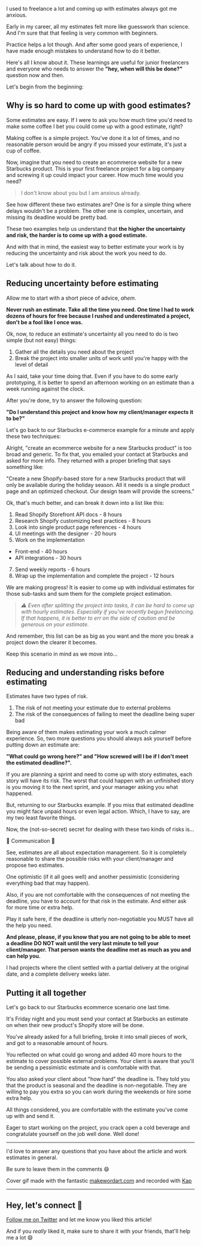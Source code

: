 I used to freelance a lot and coming up with estimates always got me anxious.

Early in my career, all my estimates felt more like guesswork than science. And I'm sure that that feeling is very common with beginners.

Practice helps a lot though. And after some good years of experience, I have made enough mistakes to understand how to do it better.

Here's all I know about it. These learnings are useful for junior freelancers and everyone who needs to answer the **"hey, when will this be done?"** question now and then.

Let's begin from the beginning:

## Why is so hard to come up with good estimates?

Some estimates are easy. If I were to ask you how much time you'd need to make some coffee I bet you could come up with a good estimate, right?

Making coffee is a simple project. You've done it a lot of times, and no reasonable person would be angry if you missed your estimate, it's just a cup of coffee.

Now, imagine that you need to create an ecommerce website for a new Starbucks product. This is your first freelance project for a big company and screwing it up could impact your career. How much time would you need?

> I don't know about you but I am anxious already.

See how different these two estimates are? One is for a simple thing where delays wouldn't be a problem. The other one is complex, uncertain, and missing its deadline would be pretty bad.

These two examples help us understand that **the higher the uncertainty and risk, the harder is to come up with a good estimate.**

And with that in mind, the easiest way to better estimate your work is by reducing the uncertainty and risk about the work you need to do.

Let's talk about how to do it.

## Reducing uncertainty before estimating

Allow me to start with a short piece of advice, *ahem*.

**Never rush an estimate. Take all the time you need. One time  I had to work dozens of hours for free because I rushed and underestimated a project, don't be a fool like I once was.**

Ok, now, to reduce an estimate's uncertainty all you need to do is two simple (but not easy) things:

1.  Gather all the details you need about the project
2.  Break the project into smaller units of work until you're happy with the level of detail

As I said, take your time doing that. Even if you have to do some early prototyping, it is better to spend an afternoon working on an estimate than a week running against the clock.

After you're done, try to answer the following question:

**"Do I understand this project and know how my client/manager expects it to be?"**

Let's go back to our Starbucks e-commerce example for a minute and apply these two techniques:

Alright, "create an ecommerce website for a new Starbucks product" is too broad and generic. To fix that, you emailed your contact at Starbucks and asked for more info. They returned with a proper briefing that says something like:

"Create a new Shopify-based store for a new Starbucks product that will only be available during the holiday season. All it needs is a single product page and an optimized checkout. Our design team will provide the screens."

Ok, that's much better, and can break it down into a list like this:

1.  Read Shopify Storefront API docs - 8 hours
2.  Research Shopify customizing best practices - 8 hours
3.  Look into single product page references - 4 hours
4.  UI meetings with the designer - 20 hours
5.  Work on the implementation
  * Front-end - 40 hours
  * API integrations - 30 hours
7.  Send weekly reports - 6 hours
8.  Wrap up the implementation and complete the project - 12 hours

We are making progress! It is easier to come up with individual estimates for those sub-tasks and sum them for the complete project estimation.

> *⚠️ Even after splitting the project into tasks, it can be hard to come up with hourly estimates. Especially if you've recently begun freelancing. If that happens, it is better to err on the side of caution and be generous on your estimate.*

And remember, this list can be as big as you want and the more you break a project down the clearer it becomes.

Keep this scenario in mind as we move into...

## Reducing and understanding risks before estimating

Estimates have two types of risk.

1.  The risk of not meeting your estimate due to external problems
2.  The risk of the consequences of failing to meet the deadline being super bad

Being aware of them makes estimating your work a much calmer experience. So, two more questions you should always ask yourself before putting down an estimate are:

**"What could go wrong here?" and "How screwed will I be if I don't meet the estimated deadline?".**

If you are planning a sprint and need to come up with story estimates, each story will have its risk. The worst that could happen with an unfinished story is you moving it to the next sprint, and your manager asking you what happened.

But, returning to our Starbucks example. If you miss that estimated deadline you might face unpaid hours or even legal action. Which, I have to say, are my two least favorite things.

Now, the (not-so-secret) secret for dealing with these two kinds of risks is...

🌟 Communication 🌟

See, estimates are all about expectation management. So it is completely reasonable to share the possible risks with your client/manager and propose two estimates.

One optimistic (if it all goes well) and another pessimistic (considering everything bad that may happen).

Also, if you are not comfortable with the consequences of not meeting the deadline, you have to account for that risk in the estimate. And either ask for more time or extra help.

Play it safe here, if the deadline is utterly non-negotiable you MUST have all the help you need.

**And please, please, if you know that you are not going to be able to meet a deadline DO NOT wait until the very last minute to tell your client/manager. That person wants the deadline met as much as you and can help you.**

I had projects where the client settled with a partial delivery at the original date, and a complete delivery weeks later.

## Putting it all together

Let's go back to our Starbucks ecommerce scenario one last time.

It's Friday night and you must send your contact at Starbucks an estimate on when their new product's Shopify store will be done.

You've already asked for a full briefing, broke it into small pieces of work, and got to a reasonable amount of hours.

You reflected on what could go wrong and added 40 more hours to the estimate to cover possible external problems. Your client is aware that you'll be sending a pessimistic estimate and is comfortable with that.

You also asked your client about "how hard" the deadline is. They told you that the product is seasonal and the deadline is non-negotiable. They are willing to pay you extra so you can work during the weekends or hire some extra help.

All things considered, you are comfortable with the estimate you've come up with and send it.

Eager to start working on the project, you crack open a cold beverage and congratulate yourself on the job well done. Well done!

--- 

I'd love to answer any questions that you have about the article and work estimates in general. 

Be sure to leave them in the comments 😄

Cover gif made with the fantastic [makewordart.com](https://makewordart.com/) and recorded with [Kap](https://getkap.co/)

--- 

## Hey, let's connect 👋

[Follow me on Twitter](https://twitter.com/paladini_dev) and let me know you liked this article! 

And if you *really* liked it, make sure to share it with your friends, that'll help me a lot 😄